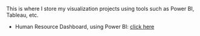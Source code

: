 This is where I store my visualization projects using tools such as Power BI, Tableau, etc.
- Human Resource Dashboard, using Power BI: [click here](https://app.powerbi.com/viewr=eyJrIjoiMGZlOGI5YzctODI4Yi00M2YxLWJlZDUtODg4NDY1ODlhY2E3IiwidCI6IjYwNGMxMWMwLTE5ZjQtNDY3MS04MmJjLWZmZWRlZGVmMTBjYSIsImMiOjZ90)
